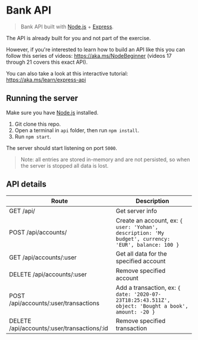 # Bank API

> Bank API built with [Node.js](https://nodejs.org) + [Express](https://expressjs.com/).

The API is already built for you and not part of the exercise.

However, if you're interested to learn how to build an API like this you can follow this series of videos: https://aka.ms/NodeBeginner (videos 17 through 21 covers this exact API).

You can also take a look at this interactive tutorial: https://aka.ms/learn/express-api

## Running the server

Make sure you have [Node.js](https://nodejs.org) installed.

1. Git clone this repo.
2. Open a terminal in `api` folder, then run `npm install`.
3. Run `npm start`.

The server should start listening on port `5000`.

> Note: all entries are stored in-memory and are not persisted, so when the server is stopped all data is lost.

## API details

| Route                                       | Description                                                                                         |
| ------------------------------------------- | --------------------------------------------------------------------------------------------------- |
| GET /api/                                   | Get server info                                                                                     |
| POST /api/accounts/                         | Create an account, ex: `{ user: 'Yohan', description: 'My budget', currency: 'EUR', balance: 100 }` |
| GET /api/accounts/:user                     | Get all data for the specified account                                                              |
| DELETE /api/accounts/:user                  | Remove specified account                                                                            |
| POST /api/accounts/:user/transactions       | Add a transaction, ex: `{ date: '2020-07-23T18:25:43.511Z', object: 'Bought a book', amount: -20 }` |
| DELETE /api/accounts/:user/transactions/:id | Remove specified transaction                                                                        |
